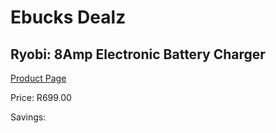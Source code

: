 
# Ebucks Dealz
## Ryobi: 8Amp Electronic Battery Charger
[Product Page](https://www.ebucks.com/web/shop/productSelected.do?prodId=316302043&catId=370101825)

Price: R699.00

Savings: 


	